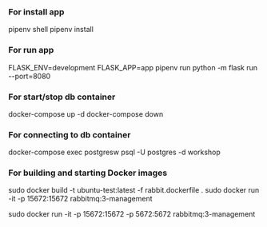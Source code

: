 ### For install app
pipenv shell
pipenv install

### For run app
FLASK_ENV=development FLASK_APP=app pipenv run python -m flask run --port=8080

### For start/stop db container
docker-compose up -d
docker-compose down

### For connecting to db container
docker-compose exec postgresw psql -U postgres -d workshop

### For building and starting Docker images
sudo docker build -t ubuntu-test:latest -f rabbit.dockerfile .
sudo docker run -it -p 15672:15672  rabbitmq:3-management

 sudo docker run -it -p 15672:15672 -p 5672:5672  rabbitmq:3-management
